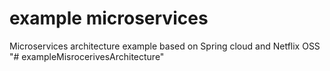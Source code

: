 # example microservices
Microservices architecture example based on Spring cloud and Netflix OSS
"# exampleMisrocerivesArchitecture" 
